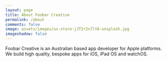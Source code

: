 ```yaml
---
layout: page
title: About Foobar Creative
permalink: /about
comments: false
image: assets/images/ux-store-jJT2r2n7lYA-unsplash.jpg
imageshadow: false
---
```


Foobar Creative is an Australian based app developer for Apple platforms. We build high quality, bespoke apps for iOS, iPad OS and watchOS.

